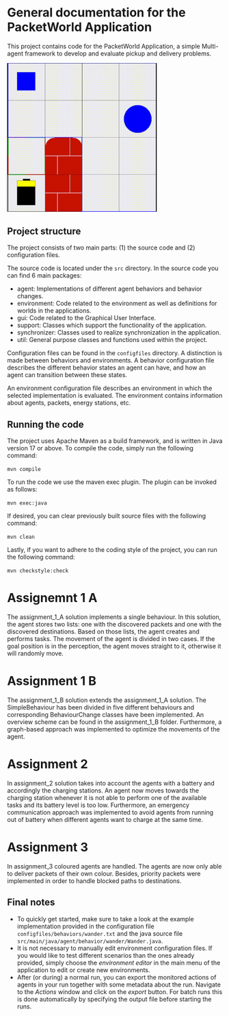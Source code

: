 
# General documentation for the PacketWorld Application

This project contains code for the PacketWorld Application, a simple Multi-agent framework to develop and evaluate pickup and delivery problems.

<img src="/res/packetworld.gif" alt="The Packet World" width="350">

[//]: # (![The Packet World]&#40;/res/packetworld.gif&#41;)

## Project structure

The project consists of two main parts: (1) the source code and (2) configuration files.


The source code is located under the `src` directory. In the source code you can find 6 main packages:

- agent: Implementations of different agent behaviors and behavior changes.
- environment: Code related to the environment as well as definitions for worlds in the applications.
- gui: Code related to the Graphical User Interface.
- support: Classes which support the functionality of the application.
- synchronizer: Classes used to realize synchronization in the application.
- util: General purpose classes and functions used within the project.


Configuration files can be found in the `configfiles` directory.
A distinction is made between behaviors and environments. 
A behavior configuration file describes the different behavior states an agent can have, and how an agent can transition between these states.

An environment configuration file describes an environment in which the selected implementation is evaluated. The environment contains information about agents, packets, energy stations, etc.

## Running the code

The project uses Apache Maven as a build framework, and is written in Java version 17 or above. To compile the code, simply run the following command:

`mvn compile`

To run the code we use the maven exec plugin. The plugin can be invoked as follows:

`mvn exec:java`

If desired, you can clear previously built source files with the following command:

`mvn clean`

Lastly, if you want to adhere to the coding style of the project, you can run the following command:

`mvn checkstyle:check`

# Assignemnt 1 A
The assignment_1_A solution implements a single behaviour. In this solution, the agent stores two lists: one with the discovered packets and one with the discovered destinations. Based on those lists, the agent creates and performs tasks. The movement of the agent is divided in two cases. If the goal position is in the perception, the agent moves straight to it, otherwise it will randomly move.

# Assignment 1 B
The assignment_1_B solution extends the assignment_1_A solution. The SimpleBehaviour has been divided in five different behaviours and corresponding BehaviourChange classes have been implemented. An overview scheme can be found in the assignment_1_B folder. Furthermore, a graph-based approach was implemented to optimize the movements of the agent.

# Assignment 2
In assignment_2 solution takes into account the agents with a battery and accordingly the charging stations. An agent now moves towards the charging station whenever it is not able to perform one of the available tasks and its battery level is too low. Furthermore, an emergency communication approach was implemented to avoid agents from running out of battery when different agents want to charge at the same time.

# Assignment 3 
In assignment_3 coloured agents are handled. The agents are now only able to deliver packets of their own colour. Besides, priority packets were implemented in order to handle blocked paths to destinations.


## Final notes

- To quickly get started, make sure to take a look at the example implementation provided in the configuration file `configfiles/behaviors/wander.txt` and the java source file `src/main/java/agent/behavior/wander/Wander.java`.
- It is not necessary to manually edit environment configuration files. If you would like to test different scenarios than the ones already provided, 
simply choose the _environment editor_ in the main menu of the application to edit or create new environments.
- After (or during) a normal run, you can export the monitored actions of agents in your run together with some metadata about the run. Navigate to the _Actions_ window and click on the _export_ button. For batch runs this is done automatically by specifying the output file before starting the runs.

